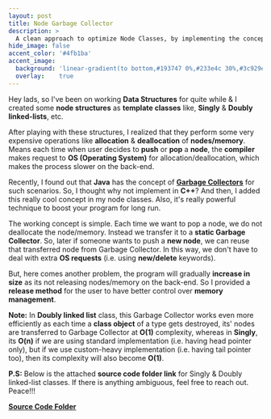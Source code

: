 ```yaml
---
layout: post
title: Node Garbage Collector
description: >
  A clean approach to optimize Node Classes, by implementing the concept of Garbage Collectors in C++.
hide_image: false
accent_color: '#4fb1ba'
accent_image:
  background: 'linear-gradient(to bottom,#193747 0%,#233e4c 30%,#3c929e 50%,#d5d5d4 70%,#cdccc8 100%)'
  overlay:    true
---
```


Hey lads, so I've been on working **Data Structures** for quite while & I created some **node structures** as **template classes** like, **Singly** & **Doubly linked-lists**, etc.

After playing with these structures, I realized that they perform some very expensive operations like **allocation** & **deallocation** of **nodes/memory**. Means each time when user decides to **push** or **pop** a **node**, the **compiler** makes request to **OS (Operating System)** for allocation/deallocation, which makes the process slower on the back-end.

<p>
  Recently, I found out that <b>Java</b> has the concept of <a href="" target="_blank"><b>Garbage Collectors</b></a> for such scenarios.
  So, I thought why not implement in <b>C++</b>? And then, I added this really cool concept in my node classes.
  Also, it's really powerful technique to boost your program for long run.
</p>

The working concept is simple. Each time we want to pop a node, we do not deallocate the node/memory. Instead we transfer it to a **static Garbage Collector**. So, later if someone wants to push a **new node**, we can reuse that transferred node from Garbage Collector. In this way, we don't have to deal with extra **OS requests** (i.e. using **new/delete** keywords).

But, here comes another problem, the program will gradually **increase in size** as its not releasing nodes/memory on the back-end. So I provided a **release method** for the user to have better control over **memory management**.

**Note:** In **Doubly linked list** class, this Garbage Collector works even more efficiently as each time a **class object** of a type gets destroyed, its' nodes are transferred to Garbage Collector at **O(1)** complexity, whereas in **Singly**, its **O(n)** if we are using standard implementation (i.e. having head pointer only), but if we use custom-heavy implementation (i.e. having tail pointer too), then its complexity will also become **O(1)**.

**P.S:** Below is the attached **source code folder link** for Singly & Doubly linked-list classes. If there is anything ambiguous, feel free to reach out. Peace!!!

<p>
  <a href="https://github.com/HypertextAssassin0273/Data_Structures_in_Cpp/tree/main/MY_DS_LIBRARY/Linked_Lists" target="_blank"><b>Source Code Folder</b></a>
</p>
